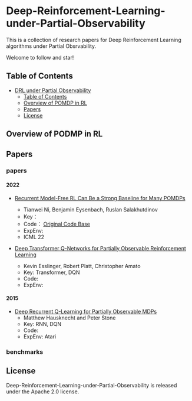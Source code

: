 # Deep-Reinforcement-Learning-under-Partial-Observability
This is a collection of research papers for Deep Reinforcement Learning algorithms under Partial Obsrvability.

Welcome to follow and star!

## Table of Contents

- [DRL under Partial Observability](#Deep-Reinforcement-Learning-under-Partial-Observability)
  - [Table of Contents](#Table-of-Contents)
  - [Overview of POMDP in RL](#overview-of-diffusion-model-in-rl)
  - [Papers](#papers)
  - [License](#license)

## Overview of PODMP in RL



## Papers

### papers

#### 2022 
- [Recurrent Model-Free RL Can Be a Strong Baseline for Many POMDPs](https://arxiv.org/abs/2110.05038)
  - Tianwei Ni, Benjamin Eysenbach, Ruslan Salakhutdinov
  - Key：
  - Code： [Original Code Base](https://github.com/twni2016/pomdp-baselines)
  - ExpEnv: 
  - ICML 22 


- [Deep Transformer Q-Networks for Partially Observable Reinforcement Learning](https://arxiv.org/abs/2206.01078)
  - Kevin Esslinger, Robert Platt, Christopher Amato
  - Key: Transformer, DQN
  - Code:
  - ExpEnv:

#### 2015
- [Deep Recurrent Q-Learning for Partially Observable MDPs](https://cdn.aaai.org/ocs/11673/11673-51288-1-PB.pdf)
  - Matthew Hausknecht and Peter Stone
  - Key: RNN, DQN
  - Code: 
  - ExpEnv: Atari
    
### benchmarks 



## License

Deep-Reinforcement-Learning-under-Partial-Observability is released under the Apache 2.0 license.
